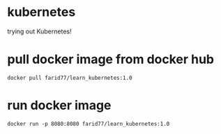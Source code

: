 # kubernetes
trying out Kubernetes!

# pull docker image from docker hub
`docker pull farid77/learn_kubernetes:1.0`

# run docker image
`docker run -p 8080:8080 farid77/learn_kubernetes:1.0`